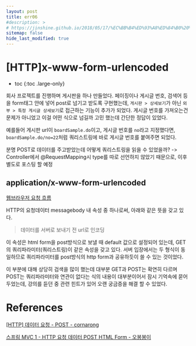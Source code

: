 ```yaml
---
layout: post
title: err06
#description: >
# https://jinshine.github.io/2018/05/17/%EC%BB%B4%ED%93%A8%ED%84%B0%20%EA%B8%B0%EC%B4%88/%EB%A9%94%EB%AA%A8%EB%A6%AC%EA%B5%AC%EC%A1%B0/
sitemap: false
hide_last_modified: true
---
```

# [HTTP]x-www-form-urlencoded

* toc
{:toc .large-only}

회사 프로젝트를 진행하며 게시판을 하나 만들었다. 페이징이나 게시글 번호, 검색어 등을 form태그 안에 넣어 post로 넘기고 받도록 구현했는데, `게시판 > 상세보기`가 아닌 `외부 > 특정 게시글 상세보기`로 접근하는 기능이 추가가 되었다.
게시글 번호를 가져오는건 문제가 아니었고 이걸 어떤 식으로 넘길까 고민 했는데 간단한 정답이 있었다.

예를들어 게시판 url이 `boardSample.do`이고, 게시글 번호를 `no`라고 지정했다면, `boardSample.do/no=22`처럼 쿼리스트링에 바로 게시글 번호를 붙여주면 되었다.

분명 POST로 데이터를 주고받았는데 어떻게 쿼리스트링을 읽을 수 있었을까?
-> Controller에서 @RequestMapping시 type를 따로 선언하지 않았기 때문으로, 이후 별도로 포스팅 할 예정

## application/x-www-form-urlencoded

[웹브라우저 요청 흐름](https://seouljoy.github.io/sub3http/2023-11-13-http02/#%EC%9B%B9-%EB%B8%8C%EB%9D%BC%EC%9A%B0%EC%A0%80-%EC%9A%94%EC%B2%AD-%ED%9D%90%EB%A6%84)

HTTP의 요청데이터 messagebody 내 속성 중 하나로써, 아래와 같은 뜻을 갖고 있다.

> 데이터를 서버로 보내기 전 url로 인코딩

이 속성은 html form을 post방식으로 보낼 때 default 값으로 설정되어 있는데, GET의 쿼리파라미터(쿼리스트링)이 같은 속성을 갖고 있다.
서버 입장에서는 두 형식이 동일하므로 쿼리파라미터를 post방식의 http form과 공유하듯이 쓸 수 있는 것이었다.

이 부분에 대해 상당히 검색을 많이 했는데 대부분 GET과 POST는 확연히 다르며 POST는 쿼리파라미터와 연관이 없다는 식의 내용이 대부분이어서 잠시 기억속에 묻어 두었는데, 강의를 듣던 중 관련 힌트가 있어 오랜 궁금증을 해결 할 수 있었다.

# References

[[HTTP] 데이터 요청 - POST - cornarong](https://cornarong.tistory.com/30)

[스프링 MVC 1 - HTTP 요청 데이터 POST HTML Form - 오봉봉이](https://5bong2-develop.tistory.com/285)
